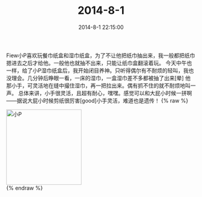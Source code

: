 ﻿---
title: 2014-8-1
date: 2014-8-1 22:15:00
tags:
categories: 妈妈
---
Fiew小P喜欢玩餐巾纸盒和湿巾纸盒，为了不让他把纸巾抽出来，我一般都把纸巾摁进去之后才给他。一般他也就抽不出来，只能让纸巾盒翻滚着玩。
今天中午也一样，给了小P湿巾纸盒后，我开始闭目养神。只听得偶尔有不耐烦的轻叫，我也没理会。几分钟后睁眼一看，一床的湿巾，一盒湿巾差不多都被抽了出来[晕]
他那小手，可灵活地在缝中撮住湿巾，再一把拉出来。偶有抓不住的就不耐烦地叫一声。
总体来讲，小手很灵活，且超有耐心，嘿嘿。感觉可以和大屁小时候一拼啊——据说大屁小时候剪纸很厉害[good]小手灵活，难道也是遗传！
{% raw %}
<div style="width:500 px">
<div style="float:left; width:100 px"><img src="/images/微信图片_20171010160436.jpg" width="200" alt="小P"></div>
<div style="clear:both"></div>
</div>
{% endraw %}